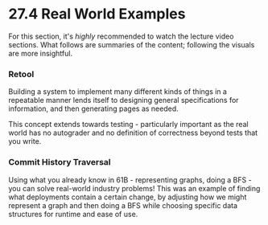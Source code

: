 # 27.4 Real World Examples

For this section, it's _highly_ recommended to watch the lecture video sections. What follows are summaries of the content; following the visuals are more insightful.

### Retool

Building a system to implement many different kinds of things in a repeatable manner lends itself to designing general specifications for information, and then generating pages as needed.

This concept extends towards testing - particularly important as the real world has no autograder and no definition of correctness beyond tests that you write.

### Commit History Traversal

Using what you already know in 61B - representing graphs, doing a BFS - you can solve real-world industry problems! This was an example of finding what deployments contain a certain change, by adjusting how we might represent a graph and then doing a BFS while choosing specific data structures for runtime and ease of use.
